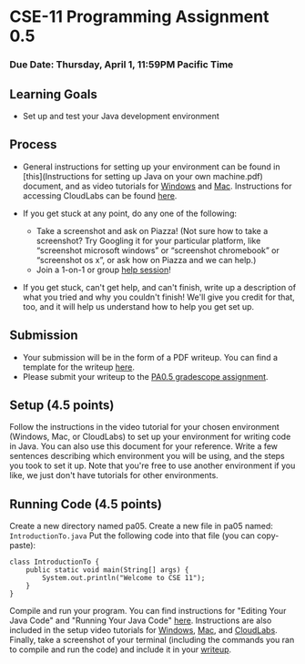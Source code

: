 # CSE-11 Programming Assignment 0.5
### Due Date: Thursday, April 1, 11:59PM Pacific Time
## Learning Goals
- Set up and test your Java development environment

## Process
- General instructions for setting up your environment can be found in [this](Instructions for setting up Java on your own machine.pdf) document, and as video tutorials for [Windows](https://drive.google.com/file/d/1FxIAaGj7JAAN5QNpqcx1JBdv36yzX6TX/view?usp=sharing)  and [Mac](https://drive.google.com/file/d/1EsF6t_ZA7TIdQ0iIu9X_dh1T5YGmzxNG/view?usp=sharing). Instructions for accessing CloudLabs can be found [here](https://drive.google.com/file/d/1biIrl2hBOSZXBRmjXKPYSwma_vLHKUrI/view?usp=sharing).
- If you get stuck at any point, do any one of the following:
    - Take a screenshot and ask on Piazza! (Not sure how to take a screenshot? Try Googling it for your particular platform, like “screenshot microsoft windows” or “screenshot chromebook” or “screenshot os x”, or ask how on Piazza and we can help.)
    - Join a 1-on-1 or group [help session](https://ucsd-cse11-sp21.github.io/#staff)!
    
- If you get stuck, can't get help, and can't finish, write up a description of what you tried and why you couldn't finish! We'll give you credit for that, too, and it will help us understand how to help you get set up.

## Submission
- Your submission will be in the form of a PDF writeup. You can find a template for the writeup [here](https://drive.google.com/file/d/13vM6I3tMBW9pn2qzroby_Sl8Uv76KlYg/view?usp=sharing).
- Please submit your writeup to the [PA0.5 gradescope assignment](https://www.gradescope.com/courses/257565/assignments/1129640/submissions).

## Setup (4.5 points)
Follow the instructions in the video tutorial for your chosen environment (Windows, Mac, or CloudLabs) to set up your environment for writing code in Java. You can also use this document for your reference. Write a few sentences describing which environment you will be using, and the steps you took to set it up. Note that you're free to use another environment if you like, we just don't have tutorials for other environments.

## Running Code (4.5 points)

Create a new directory named pa05. Create a new file in pa05 named:
`IntroductionTo.java`
Put the following code into that file (you can copy-paste):
```
class IntroductionTo {
	public static void main(String[] args) {
		System.out.println("Welcome to CSE 11");
	}
}
```
Compile and run your program. You can find instructions for "Editing Your Java Code" and "Running Your Java Code" [here](https://docs.google.com/document/d/1WKkep1iN-23ep3YhHnB_ko2v7U-1uxhR6Y68T3TLkcU/view). Instructions are also included in the setup video tutorials for [Windows](https://drive.google.com/file/d/1FxIAaGj7JAAN5QNpqcx1JBdv36yzX6TX/view?usp=sharing), [Mac](https://drive.google.com/file/d/1EsF6t_ZA7TIdQ0iIu9X_dh1T5YGmzxNG/view?usp=sharing), and [CloudLabs](https://drive.google.com/file/d/1biIrl2hBOSZXBRmjXKPYSwma_vLHKUrI/view?usp=sharing). Finally, take a screenshot of your terminal (including the commands you ran to compile and run the code) and include it in your [writeup](https://docs.google.com/document/d/1FzI0y2czposU5sY_YX5zvu9f2c3AhwEpCSe3kzLQXYc/edit?usp=sharing).

